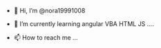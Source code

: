 - 👋 Hi, I’m @nora19991008

- 🌱 I’m currently learning angular VBA HTML JS ....
- 📫 How to reach me ...

<!---
nora19991008/nora19991008 is a ✨ special ✨ repository because its `README.md` (this file) appears on your GitHub profile.
You can click the Preview link to take a look at your changes.
--->
